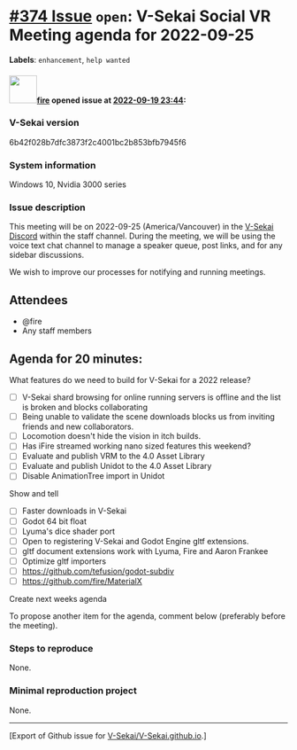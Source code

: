 # [\#374 Issue](https://github.com/V-Sekai/V-Sekai.github.io/issues/374) `open`: V-Sekai Social VR Meeting agenda for 2022-09-25
**Labels**: `enhancement`, `help wanted`


#### <img src="https://avatars.githubusercontent.com/u/32321?u=c2e06a3d2b49a467aa907e54aa259516440267cc&v=4" width="50">[fire](https://github.com/fire) opened issue at [2022-09-19 23:44](https://github.com/V-Sekai/V-Sekai.github.io/issues/374):

### V-Sekai version

6b42f028b7dfc3873f2c4001bc2b853bfb7945f6

### System information

Windows 10, Nvidia 3000 series

### Issue description

This meeting will be on 2022-09-25 (America/Vancouver) in the [V-Sekai Discord](https://discord.gg/7BQDHesck8) within the staff channel. During the meeting, we will be using the voice text chat channel to manage a speaker queue, post links, and for any sidebar discussions.

We wish to improve our processes for notifying and running meetings.

## Attendees

* @fire 
* Any staff members

## Agenda for 20 minutes:

What features do we need to build for V-Sekai for a 2022 release?

- [ ] V-Sekai shard browsing for online running servers is offline and the list is broken and blocks collaborating
- [ ] Being unable to validate the scene downloads blocks us from inviting friends and new collaborators.
- [ ] Locomotion doesn't hide the vision in itch builds.
- [ ] Has iFire streamed working nano sized features this weekend?
- [ ] Evaluate and publish VRM to the 4.0 Asset Library
- [ ] Evaluate and publish Unidot to the 4.0 Asset Library
- [ ] Disable AnimationTree import in Unidot

Show and tell
  - [ ] Faster downloads in V-Sekai
  - [ ] Godot 64 bit float
  - [ ] Lyuma's dice shader port
  - [ ] Open to registering V-Sekai and Godot Engine gltf extensions.
  - [ ] gltf document extensions work with Lyuma, Fire and Aaron Frankee
  - [ ] Optimize gltf importers
  - [ ] https://github.com/tefusion/godot-subdiv
  - [ ] https://github.com/fire/MaterialX

Create next weeks agenda

To propose another item for the agenda, comment below (preferably before the meeting).

### Steps to reproduce

None.

### Minimal reproduction project

None.




-------------------------------------------------------------------------------



[Export of Github issue for [V-Sekai/V-Sekai.github.io](https://github.com/V-Sekai/V-Sekai.github.io).]
